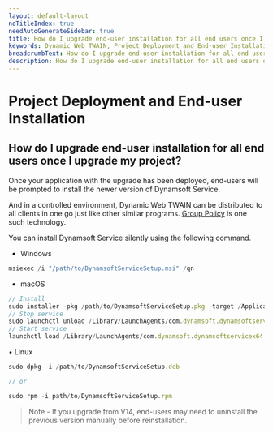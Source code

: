 ```yaml
---
layout: default-layout
noTitleIndex: true
needAutoGenerateSidebar: true
title: How do I upgrade end-user installation for all end users once I upgrade my project?
keywords: Dynamic Web TWAIN, Project Deployment and End-user Installation, upgrade
breadcrumbText: How do I upgrade end-user installation for all end users once I upgrade my project?
description: How do I upgrade end-user installation for all end users once I upgrade my project?
---
```


# Project Deployment and End-user Installation

## How do I upgrade end-user installation for all end users once I upgrade my project?

Once your application with the upgrade has been deployed, end-users will be prompted to install the newer version of Dynamsoft Service.

And in a controlled environment, Dynamic Web TWAIN can be distributed to all clients in one go just like other similar programs. <a href="https://docs.microsoft.com/en-us/troubleshoot/windows-server/group-policy/use-group-policy-to-install-software" target="_blank">Group Policy</a> is one such technology.

You can install Dynamsoft Service silently using the following command.

- Windows

```javascript
msiexec /i "/path/to/DynamsoftServiceSetup.msi" /qn

```

- macOS

```javascript
// Install
sudo installer -pkg /path/to/DynamsoftServiceSetup.pkg -target /Applications
// Stop service
sudo launchctl unload /Library/LaunchAgents/com.dynamsoft.dynamsoftservicex64.plist
// Start service
launchctl load /Library/LaunchAgents/com.dynamsoft.dynamsoftservicex64.plist

```

• Linux

```javascript
sudo dpkg -i /path/to/DynamsoftServiceSetup.deb

// or

sudo rpm -i path/to/DynamsoftServiceSetup.rpm
```

> Note - If you upgrade from V14, end-users may need to uninstall the previous version manually before reinstallation.
